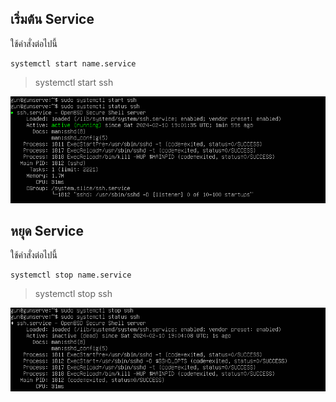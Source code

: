 ## เริ่มต้น Service
ใช้คำสั่งต่อไปนี้
```
systemctl start name.service
```
> systemctl start ssh

![start](https://github.com/Markkerg/Process-1/blob/main/Assets/systemctl/start.png)

## หยุด Service
ใช้คำสั่งต่อไปนี้
```
systemctl stop name.service
```
> systemctl stop ssh

![stop](https://github.com/Markkerg/Process-1/blob/main/Assets/systemctl/stop.png)

